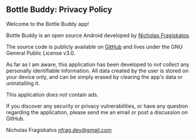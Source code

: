 ## Bottle Buddy: Privacy Policy

Welcome to the Bottle Buddy app!

Bottle Buddy is an open source Android developed by [Nicholas Fragiskatos](https://www.linkedin.com/in/nicholasfragiskatos/). 

The source code is publicly available on [GitHub](https://github.com/nfragiskatos/BottleBuddy) and lives under the GNU General Public License v3.0.

As far as I am aware, this application has been developed to *not* collect any personally identifiable information. All data created by the user is stored on your device only, and can be simply erased by clearing the app's data or uninstalling it. 

This application *does not* contain ads.

If you discover any security or privacy vulnerabilities, or have any question regarding the application, please send me an email or post a discussion on GitHub.

Nicholas Fragiskatos
nfrag.dev@gmail.com
